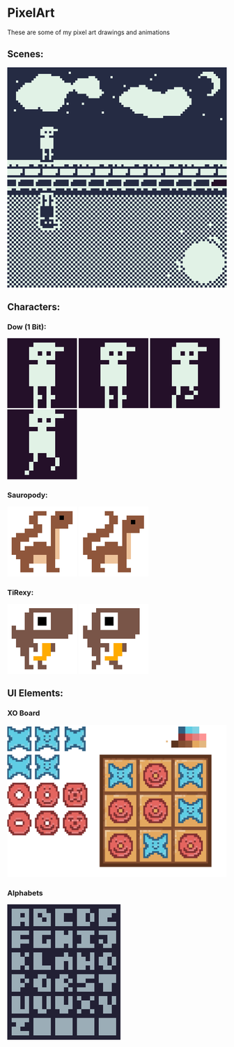 # PixelArt
These are some of my pixel art drawings and animations

## Scenes: 
![](Characters/Dow/Dow_GameConcept.gif)

## Characters: 
### Dow (1 Bit):
![](Characters/Dow/1B_Dow_Idling.gif) ![](Characters/Dow/1B_Dow_Jumping.gif)
![](Characters/Dow/1B_Dow_Walking.gif) ![](Characters/Dow/1B_Dow_Running.gif)

### Sauropody: 
![](Characters/Dinos/sauropody_W%20Idling.gif) ![](Characters/Dinos/sauropody_W%20Walking.gif)

### TiRexy:
![](Characters/Dinos/TiRexy_W%20Idling.gif) ![](Characters/Dinos/TiRexy_W%20Walking.gif)

## UI Elements: 
### XO Board
![](XO/XO_Sandbox%20cropped.png)

### Alphabets
![](https://github.com/Joknaa/PixelArt/blob/main/.Random/Alphabets%204X4.png)
